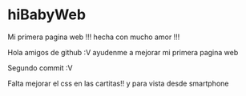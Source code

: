 # hiBabyWeb
Mi primera pagina web !!! hecha con mucho amor !!!

Hola amigos de github :V ayudenme a mejorar mi primera pagina web 


Segundo commit :V 

Falta mejorar el css en las cartitas!! y para vista desde smartphone
